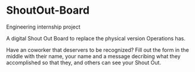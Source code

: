 # ShoutOut-Board
Engineering internship project

A digital Shout Out Board to replace the physical version Operations has.

Have an coworker that deservers to be recognized? Fill out the form in the middle with their name, your name and a message decribing what they accomplished so that they, and others can see your Shout Out.
